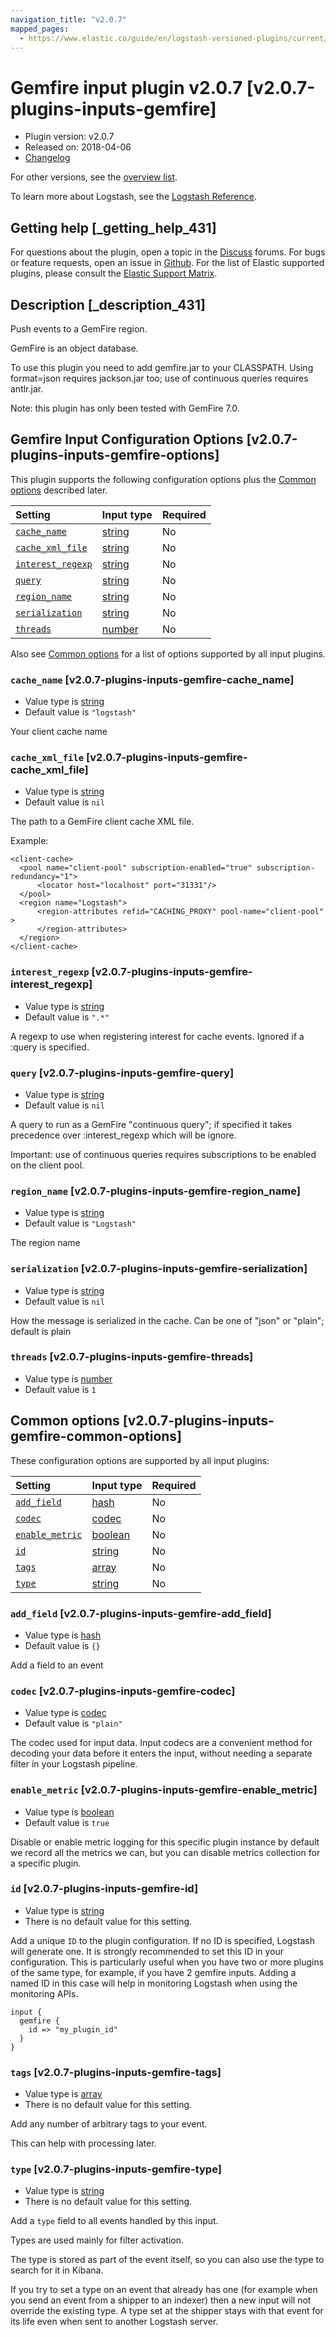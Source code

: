 ```yaml
---
navigation_title: "v2.0.7"
mapped_pages:
  - https://www.elastic.co/guide/en/logstash-versioned-plugins/current/v2.0.7-plugins-inputs-gemfire.html
---
```


# Gemfire input plugin v2.0.7 [v2.0.7-plugins-inputs-gemfire]

* Plugin version: v2.0.7
* Released on: 2018-04-06
* [Changelog](https://github.com/logstash-plugins/logstash-input-gemfire/blob/v2.0.7/CHANGELOG.md)

For other versions, see the [overview list](input-gemfire-index.md).

To learn more about Logstash, see the [Logstash Reference](https://www.elastic.co/guide/en/logstash/current/index.html).

## Getting help [_getting_help_431]

For questions about the plugin, open a topic in the [Discuss](http://discuss.elastic.co) forums. For bugs or feature requests, open an issue in [Github](https://github.com/logstash-plugins/logstash-input-gemfire). For the list of Elastic supported plugins, please consult the [Elastic Support Matrix](https://www.elastic.co/support/matrix#matrix_logstash_plugins).

## Description [_description_431]

Push events to a GemFire region.

GemFire is an object database.

To use this plugin you need to add gemfire.jar to your CLASSPATH. Using format=json requires jackson.jar too; use of continuous queries requires antlr.jar.

Note: this plugin has only been tested with GemFire 7.0.

## Gemfire Input Configuration Options [v2.0.7-plugins-inputs-gemfire-options]

This plugin supports the following configuration options plus the [Common options](v2-0-7-plugins-inputs-gemfire.md#v2.0.7-plugins-inputs-gemfire-common-options) described later.

| Setting | Input type | Required |
| :- | :- | :- |
| [`cache_name`](v2-0-7-plugins-inputs-gemfire.md#v2.0.7-plugins-inputs-gemfire-cache_name) | [string](/lsr/value-types.md#string) | No |
| [`cache_xml_file`](v2-0-7-plugins-inputs-gemfire.md#v2.0.7-plugins-inputs-gemfire-cache_xml_file) | [string](/lsr/value-types.md#string) | No |
| [`interest_regexp`](v2-0-7-plugins-inputs-gemfire.md#v2.0.7-plugins-inputs-gemfire-interest_regexp) | [string](/lsr/value-types.md#string) | No |
| [`query`](v2-0-7-plugins-inputs-gemfire.md#v2.0.7-plugins-inputs-gemfire-query) | [string](/lsr/value-types.md#string) | No |
| [`region_name`](v2-0-7-plugins-inputs-gemfire.md#v2.0.7-plugins-inputs-gemfire-region_name) | [string](/lsr/value-types.md#string) | No |
| [`serialization`](v2-0-7-plugins-inputs-gemfire.md#v2.0.7-plugins-inputs-gemfire-serialization) | [string](/lsr/value-types.md#string) | No |
| [`threads`](v2-0-7-plugins-inputs-gemfire.md#v2.0.7-plugins-inputs-gemfire-threads) | [number](/lsr/value-types.md#number) | No |

Also see [Common options](v2-0-7-plugins-inputs-gemfire.md#v2.0.7-plugins-inputs-gemfire-common-options) for a list of options supported by all input plugins.

### `cache_name` [v2.0.7-plugins-inputs-gemfire-cache_name]

* Value type is [string](/lsr/value-types.md#string)
* Default value is `"logstash"`

Your client cache name

### `cache_xml_file` [v2.0.7-plugins-inputs-gemfire-cache_xml_file]

* Value type is [string](/lsr/value-types.md#string)
* Default value is `nil`

The path to a GemFire client cache XML file.

Example:

```
<client-cache>
  <pool name="client-pool" subscription-enabled="true" subscription-redundancy="1">
      <locator host="localhost" port="31331"/>
  </pool>
  <region name="Logstash">
      <region-attributes refid="CACHING_PROXY" pool-name="client-pool" >
      </region-attributes>
  </region>
</client-cache>
```

### `interest_regexp` [v2.0.7-plugins-inputs-gemfire-interest_regexp]

* Value type is [string](/lsr/value-types.md#string)
* Default value is `".*"`

A regexp to use when registering interest for cache events. Ignored if a :query is specified.

### `query` [v2.0.7-plugins-inputs-gemfire-query]

* Value type is [string](/lsr/value-types.md#string)
* Default value is `nil`

A query to run as a GemFire "continuous query"; if specified it takes precedence over :interest\_regexp which will be ignore.

Important: use of continuous queries requires subscriptions to be enabled on the client pool.

### `region_name` [v2.0.7-plugins-inputs-gemfire-region_name]

* Value type is [string](/lsr/value-types.md#string)
* Default value is `"Logstash"`

The region name

### `serialization` [v2.0.7-plugins-inputs-gemfire-serialization]

* Value type is [string](/lsr/value-types.md#string)
* Default value is `nil`

How the message is serialized in the cache. Can be one of "json" or "plain"; default is plain

### `threads` [v2.0.7-plugins-inputs-gemfire-threads]

* Value type is [number](/lsr/value-types.md#number)
* Default value is `1`

## Common options [v2.0.7-plugins-inputs-gemfire-common-options]

These configuration options are supported by all input plugins:

| Setting | Input type | Required |
| :- | :- | :- |
| [`add_field`](v2-0-7-plugins-inputs-gemfire.md#v2.0.7-plugins-inputs-gemfire-add_field) | [hash](/lsr/value-types.md#hash) | No |
| [`codec`](v2-0-7-plugins-inputs-gemfire.md#v2.0.7-plugins-inputs-gemfire-codec) | [codec](/lsr/value-types.md#codec) | No |
| [`enable_metric`](v2-0-7-plugins-inputs-gemfire.md#v2.0.7-plugins-inputs-gemfire-enable_metric) | [boolean](/lsr/value-types.md#boolean) | No |
| [`id`](v2-0-7-plugins-inputs-gemfire.md#v2.0.7-plugins-inputs-gemfire-id) | [string](/lsr/value-types.md#string) | No |
| [`tags`](v2-0-7-plugins-inputs-gemfire.md#v2.0.7-plugins-inputs-gemfire-tags) | [array](/lsr/value-types.md#array) | No |
| [`type`](v2-0-7-plugins-inputs-gemfire.md#v2.0.7-plugins-inputs-gemfire-type) | [string](/lsr/value-types.md#string) | No |

### `add_field` [v2.0.7-plugins-inputs-gemfire-add_field]

* Value type is [hash](/lsr/value-types.md#hash)
* Default value is `{}`

Add a field to an event

### `codec` [v2.0.7-plugins-inputs-gemfire-codec]

* Value type is [codec](/lsr/value-types.md#codec)
* Default value is `"plain"`

The codec used for input data. Input codecs are a convenient method for decoding your data before it enters the input, without needing a separate filter in your Logstash pipeline.

### `enable_metric` [v2.0.7-plugins-inputs-gemfire-enable_metric]

* Value type is [boolean](/lsr/value-types.md#boolean)
* Default value is `true`

Disable or enable metric logging for this specific plugin instance by default we record all the metrics we can, but you can disable metrics collection for a specific plugin.

### `id` [v2.0.7-plugins-inputs-gemfire-id]

* Value type is [string](/lsr/value-types.md#string)
* There is no default value for this setting.

Add a unique `ID` to the plugin configuration. If no ID is specified, Logstash will generate one. It is strongly recommended to set this ID in your configuration. This is particularly useful when you have two or more plugins of the same type, for example, if you have 2 gemfire inputs. Adding a named ID in this case will help in monitoring Logstash when using the monitoring APIs.

```
input {
  gemfire {
    id => "my_plugin_id"
  }
}
```

### `tags` [v2.0.7-plugins-inputs-gemfire-tags]

* Value type is [array](/lsr/value-types.md#array)
* There is no default value for this setting.

Add any number of arbitrary tags to your event.

This can help with processing later.

### `type` [v2.0.7-plugins-inputs-gemfire-type]

* Value type is [string](/lsr/value-types.md#string)
* There is no default value for this setting.

Add a `type` field to all events handled by this input.

Types are used mainly for filter activation.

The type is stored as part of the event itself, so you can also use the type to search for it in Kibana.

If you try to set a type on an event that already has one (for example when you send an event from a shipper to an indexer) then a new input will not override the existing type. A type set at the shipper stays with that event for its life even when sent to another Logstash server.
